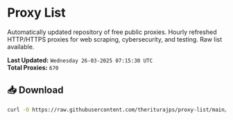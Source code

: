# Proxy List

Automatically updated repository of free public proxies. Hourly refreshed HTTP/HTTPS proxies for web scraping, cybersecurity, and testing. Raw list available.

**Last Updated:** `Wednesday 26-03-2025 07:15:30 UTC`  
**Total Proxies:** `670`

## 📥 Download
```bash
curl -O https://raw.githubusercontent.com/theriturajps/proxy-list/main/proxies.txt
